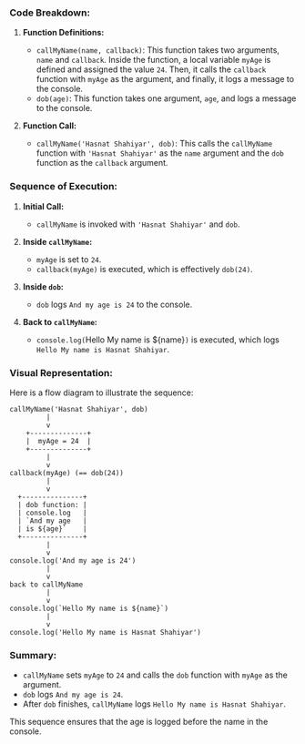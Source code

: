 ### Code Breakdown:

1. **Function Definitions:**

   - `callMyName(name, callback)`: This function takes two arguments, `name` and `callback`. Inside the function, a local variable `myAge` is defined and assigned the value `24`. Then, it calls the `callback` function with `myAge` as the argument, and finally, it logs a message to the console.
   - `dob(age)`: This function takes one argument, `age`, and logs a message to the console.

2. **Function Call:**
   - `callMyName('Hasnat Shahiyar', dob)`: This calls the `callMyName` function with `'Hasnat Shahiyar'` as the `name` argument and the `dob` function as the `callback` argument.

### Sequence of Execution:

1. **Initial Call:**

   - `callMyName` is invoked with `'Hasnat Shahiyar'` and `dob`.

2. **Inside `callMyName`:**

   - `myAge` is set to `24`.
   - `callback(myAge)` is executed, which is effectively `dob(24)`.

3. **Inside `dob`:**

   - `dob` logs `And my age is 24` to the console.

4. **Back to `callMyName`:**
   - `console.log(`Hello My name is ${name}`)` is executed, which logs `Hello My name is Hasnat Shahiyar`.

### Visual Representation:

Here is a flow diagram to illustrate the sequence:

```
callMyName('Hasnat Shahiyar', dob)
         |
         v
    +--------------+
    |  myAge = 24  |
    +--------------+
         |
         v
callback(myAge) (== dob(24))
         |
         v
  +---------------+
  | dob function: |
  | console.log   |
  | `And my age   |
  | is ${age}`    |
  +---------------+
         |
         v
console.log('And my age is 24')
         |
         v
back to callMyName
         |
         v
console.log(`Hello My name is ${name}`)
         |
         v
console.log('Hello My name is Hasnat Shahiyar')
```

### Summary:

- `callMyName` sets `myAge` to `24` and calls the `dob` function with `myAge` as the argument.
- `dob` logs `And my age is 24`.
- After `dob` finishes, `callMyName` logs `Hello My name is Hasnat Shahiyar`.

This sequence ensures that the age is logged before the name in the console.
